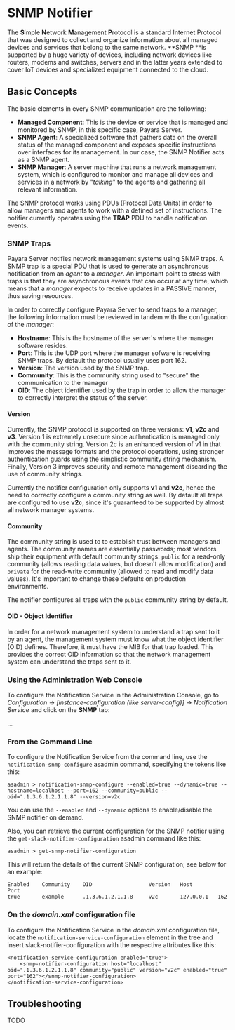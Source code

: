 # SNMP Notifier

The **S**imple **N**etwork **M**anagement **P**rotocol is a standard Internet Protocol that was designed to collect and organize information about all managed devices and services that belong to the same network. **SNMP **is supported by a huge variety of devices, including network devices like routers, modems and switches, servers and in the latter years extended to cover IoT devices and specialized equipment connected to the cloud.

## Basic Concepts

The basic elements in every SNMP communication are the following:

* **Managed Component**: This is the device or service that is managed and monitored by SNMP, in this specific case, Payara Server.
* **SNMP Agent**: A specialized software that gathers data on the overall status of the managed component and exposes specific instructions over interfaces for its management. In our case, the SNMP Notifier acts as a SNMP agent.
* **SNMP Manager**: A server machine that runs a network management system, which is configured to monitor and manage all devices and services in a network by "_talking_" to the agents and gathering all relevant information.

The SNMP protocol works using PDUs \(Protocol Data Units\) in order to allow managers and agents to work with a defined set of instructions. The notifier currently operates using the **TRAP** PDU to handle notification events.

### SNMP Traps

Payara Server notifies network management systems using SNMP traps. A SNMP trap is a special PDU that is used to generate an asynchronous notification from an _agent_ to a _manager_. An important point to stress with traps is that they are asynchronous events that can occur at any time, which means that a _manager_ expects to receive updates in a PASSIVE manner, thus saving resources.  

In order to correctly configure Payara Server to send traps to a manager, the following information must be reviewed in tandem with the configuration of the _manager_:

* **Hostname**: This is the hostname of the server's where the manager software resides.
* **Port**: This is the UDP port where the manager sofware is receiving SNMP traps. By default the protocol usually uses port 162.
* **Version**: The version used by the SNMP trap.
* **Community**: This is the community string used to "secure" the communication to the manager
* **OID**: The object identifier used by the trap in order to allow the manager to correctly interpret the status of the server.

#### Version

Currently, the SNMP protocol is supported on three versions: **v1**, **v2c** and **v3**. Version 1 is extremely unsecure since authentication is managed only with the community string. Version 2c is an enhanced version of v1 in that improves the message formats and the protocol operations, using stronger authentication guards using the simplistic community string mechanism. Finally, Version 3 improves security and remote management discarding the use of community strings.

Currently the notifier configuration only supports **v1** and **v2c**, hence the need to correctly configure a community string as well. By default all traps are configured to use **v2c**, since it's guaranteed to be supported by almost all network manager systems.

#### Community

The community string is used to to establish trust between managers and agents. The community names are essentially passwords; most vendors ship their equipment with default community strings: `public` for a read-only community (allows reading data values, but doesn't allow modification) and `private` for the read-write community (allowed to read and modify data values). It's important to change these defaults on production environments. 

The notifier configures all traps with the `public` community string by default.

#### OID - Object Identifier



In order for a network management system to understand a trap sent to it by an agent, the management system must know what the object identifier \(OID\) defines. Therefore, it must have the MIB for that trap loaded. This provides the correct OID information so that the network management system can understand the traps sent to it.


### Using the Administration Web Console

To configure the Notification Service in the Administration Console, go to _Configuration -&gt; \[instance-configuration \(like server-config\)\] -&gt; Notification Service_ and click on the **SNMP** tab:

...

### From the Command Line

To configure the Notification Service from the command line, use the `notification-snmp-configure` asadmin command, specifying the tokens like this:

```
asadmin > notification-snmp-configure --enabled=true --dynamic=true --hostname=localhost --port=162 --community=public --oid=".1.3.6.1.2.1.1.8" --version=v2c
```

You can use the `--enabled` and `--dynamic` options to enable/disable the SNMP notifier on demand.

Also, you can retrieve the current configuration for the SNMP notifier using the `get-slack-notifier-configuration` asadmin command like this:

```Shell
asadmin > get-snmp-notifier-configuration
```

This will return the details of the current SNMP configuration; see below for an example:

```Shell
Enabled    Community    OID                  Version   Host        Port
true       example      .1.3.6.1.2.1.1.8     v2c       127.0.0.1   162
```

### On the _domain.xml_ configuration file

To configure the Notification Service in the _domain.xml_ configuration file, locate the `notification-service-configuration` element in the tree and insert slack-notifier-configuration with the respective attributes like this:

```
<notification-service-configuration enabled="true">
    <snmp-notifier-configuration host="localhost" oid=".1.3.6.1.2.1.1.8" community="public" version="v2c" enabled="true" port="162"></snmp-notifier-configuration>
</notification-service-configuration>
```

## Troubleshooting

TODO


